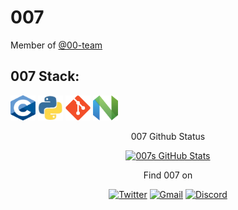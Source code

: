 # 007

Member of [@00-team](https://github.com/00-team)

## 007 Stack:

[<img src='media/c.svg' width='40' height='40' />](c-openstd)
[<img src='media/python.webp' width='40' height='40' />](https://python.org/)
[<img src='media/git.svg' width='40' height='40' />](https://git-scm.com/)
[<img src='media/nvim.svg' width='40' height='40' />](https://neovim.io/)

<div align="center">
  <span>007 Github Status</span>
  
[![007s GitHub Stats](https://github-readme-stats.vercel.app/api?username=i007c&show_icons=true&hide_title=true&title_color=FFF&bg_color=000&icon_color=FFF&border_radius=10&hide_border=true&text_color=E20338&count_private=true)](https://github.com/i007c)
<!--
00CF91
  <span>007 StackOverflow Status</span>
  
<a href="https://stackoverflow.com/users/13406820/007">
<img src="https://stackoverflow.com/users/flair/13406820.png?theme=dark" width="208" height="58" alt="007's profile at Stack Overflow" title="007's profile at Stack Overflow">
</a>
-->

<span>Find 007 on</span>

[![Twitter](https://img.shields.io/badge/-Twitter-000?style=flat&logo=Twitter&logoColor=1DA1F2&labelColor=000)](https://twitter.com/i007c)
[![Gmail](https://img.shields.io/badge/-Gmail-000?style=flat&logo=Gmail&logoColor=ea4335&labelColor=000)](mailto:dr007cc@gmail.com)
[![Discord](https://img.shields.io/badge/-Discord-000?style=flat&logo=Discord&logoColor=7289da&labelColor=000)](https://discord.00-team.org)

</div>

[c-openstd]: http://www.open-std.org/jtc1/sc22/wg14/
